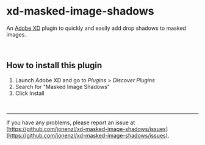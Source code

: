# xd-masked-image-shadows
An [Adobe XD](https://www.adobe.com/products/xd.html) plugin to quickly and easily add drop shadows to masked images.

&nbsp;

## How to install this plugin
1. Launch Adobe XD and go to *Plugins > Discover Plugins*
2. Search for "Masked Image Shadows"
3. Click Install

&nbsp;

---

If you have any problems, please report an issue at [https://github.com/jonenzl/xd-masked-image-shadows/issues](https://github.com/jonenzl/xd-masked-image-shadows/issues).
